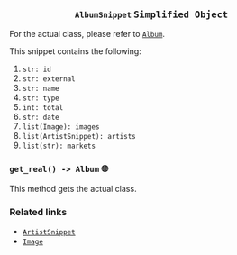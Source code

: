 <h3 align="center"><code>AlbumSnippet</code> <kbd>Simplified Object</kbd></h3>

For the actual class, please refer to [`Album`](https://github.com/creuserr/crespot/tree/main/docs/single/album.md).

This snippet contains the following:
1. `str: id`
2. `str: external`
3. `str: name`
4. `str: type`
5. `int: total`
6. `str: date`
8. `list(Image): images`
9. `list(ArtistSnippet): artists`
10. `list(str): markets`

### `get_real() -> Album` <kbd>:globe_with_meridians:</kbd>
This method gets the actual class.

### Related links

- [`ArtistSnippet`](https://github.com/creuserr/crespot/tree/main/docs/snippet/artist.md)
- [`Image`](https://github.com/creuserr/crespot/tree/main/docs/detail/image.md)

<img src="https://komarev.com/ghpvc/?username=creuserr" alt="" width="0"></img>
